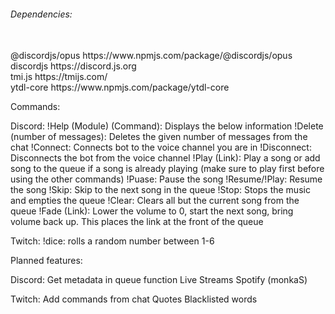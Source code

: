 <h6>Dependencies:</h6><br>
@discordjs/opus https://www.npmjs.com/package/@discordjs/opus <br>
discordjs https://discord.js.org<br>
tmi.js https://tmijs.com/<br>
ytdl-core https://www.npmjs.com/package/ytdl-core<br>

Commands:

Discord: 
!Help (Module) (Command): Displays the below information
!Delete (number of messages): Deletes the given number of messages from the chat
!Connect: Connects bot to the voice channel you are in
!Disconnect: Disconnects the bot from the voice channel
!Play (Link): Play a song or add song to the queue if a song is already playing (make sure to play first before using the other commands)
!Puase: Pause the song
!Resume/!Play: Resume the song
!Skip: Skip to the next song in the queue
!Stop: Stops the music and empties the queue
!Clear: Clears all but the current song from the queue
!Fade (Link): Lower the volume to 0, start the next song, bring volume back up. This places the link at the front of the queue

Twitch:
!dice: rolls a random number between 1-6


Planned features:

Discord:
Get metadata in queue function
Live Streams
Spotify (monkaS)

Twitch:
Add commands from chat
Quotes
Blacklisted words
